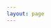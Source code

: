```yaml
---
layout: page
---
```

<script setup>
import {
  VPTeamPage,
  VPTeamPageTitle,
  VPTeamMembers
} from 'vitepress/theme'

const members = [
  {
    avatar: 'https://edu-8673.oss-cn-beijing.aliyuncs.com/img2023.11.17/image-20230816174157528.png',
    name: 'RenShuo',
    title: '天津理工大学',
    links: [
      { icon: 'github', link: 'https://github.com/renshuo123/renshuo123.github.io' },
      { icon: 'github', link: 'https://gitee.com/sure-s-renshuo' }
    ]
  },


]
</script>

<VPTeamPage>
  <VPTeamPageTitle>
    <template #title>
      Only Me
    </template>
    <template #lead>
      认真整理文档，好好学习
    </template>
  </VPTeamPageTitle>
  <VPTeamMembers
    :members="members"
  />
</VPTeamPage>